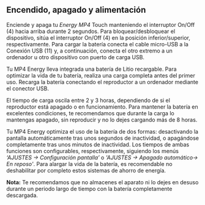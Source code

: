 ## Encendido, apagado y alimentación

Enciende y apaga tu *Energy MP4* Touch manteniendo el interruptor On/Off (4) hacia arriba durante 2 segundos. Para bloquear/desbloquear el dispositivo, sitúa el interruptor On/Off (4) en la posición inferior/superior, respectivamente.
Para cargar la batería conecta el cable micro-USB a la Conexión USB (11) y, a continuación, conecta el otro extremo a un ordenador u otro dispositivo con puerto de carga USB.

Tu MP4 Energy lleva integrada una batería de Litio recargable. Para optimizar la vida de tu batería, realiza una carga completa antes del primer uso. Recarga la batería conectando el reproductor a un ordenador mediante el conector USB.

El tiempo de carga oscila entre 2 y 3 horas, dependiendo de si el reproductor está apagado o en funcionamiento. Para mantener la batería en excelentes condiciones, te recomendamos que durante la carga lo mantengas apagado, sin reproducir y no lo dejes cargando más de 8 horas.

Tu MP4 Energy optimiza el uso de la batería de dos formas: desactivando la pantalla automáticamente tras unos segundos de inactividad, o apagándose completamente tras unos minutos de inactividad. Los tiempos de ambas funciones son configurables, respectivamente, siguiendo los menús *‘AJUSTES -> Configuración pantalla’* o *'AJUSTES -> Apagado automático-> En reposo'*. 
Para alargar la vida de la batería, es recomendable no deshabilitar por completo estos sistemas de ahorro de energía.


**Nota:** Te recomendamos que no almacenes el aparato ni lo dejes en desuso durante un periodo largo de tiempo con la batería completamente descargada.
